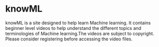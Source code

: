 # knowML 
knowML is a site designed to help learn Machine learning. It contains beginner level videos to help understand the different topics and terminologies of Machine learning.The videos are subject to copyright. Please consider registering before accessing the video files.

